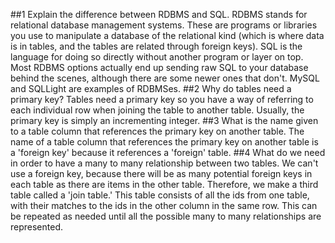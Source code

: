 ##1 Explain the difference between RDBMS and SQL.
RDBMS stands for relational database management systems.  These are programs or libraries you use to manipulate a database of the relational kind (which is where data is in tables, and the tables are related through foreign keys).  SQL is the language for doing so directly without another program or layer on top.  Most RDBMS options actually end up sending raw SQL to your database behind the scenes, although there are some newer ones that don't.  MySQL and SQLLight are examples of RDBMSes.
##2 Why do tables need a primary key?
Tables need a primary key so you have a way of referring to each individual row when joining the table to another table.  Usually, the primary key is simply an incrementing integer.
##3 What is the name given to a table column that references the primary key on another table.
The name of a table column that references the primary key on another table is a 'foreign key' because it references a 'foreign' table.
##4 What do we need in order to have a many to many relationship between two tables.
We can't use a foreign key, because there will be as many potential foreign keys in each table as there are items in the other table.  Therefore, we make a third table called a 'join table.'  This table consists of all the ids from one table, with their matches to the ids in the other column in the same row.  This can be repeated as needed until all the possible many to many relationships are represented.
